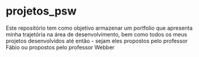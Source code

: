 # projetos_psw
Este repositório tem como objetivo armazenar um portfolio que apresenta minha trajetória na área de desenvolvimento, bem como todos os meus projetos desenvolvidos até então - sejam eles propostos pelo professor Fábio ou propostos pelo professor Webber
